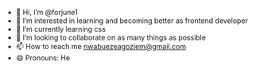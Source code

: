 - 👋 Hi, I’m @forjune1
- 👀 I’m interested in learning and becoming better as frontend developer
- 🌱 I’m currently learning css
- 💞️ I’m looking to collaborate on as many things as possible
- 📫 How to reach me nwabuezeagoziem@gmail.com
- 😄 Pronouns: He
  

<!---
forjune1/forjune1 is a ✨ special ✨ repository because its `README.md` (this file) appears on your GitHub profile.
You can click the Preview link to take a look at your changes.
--->
